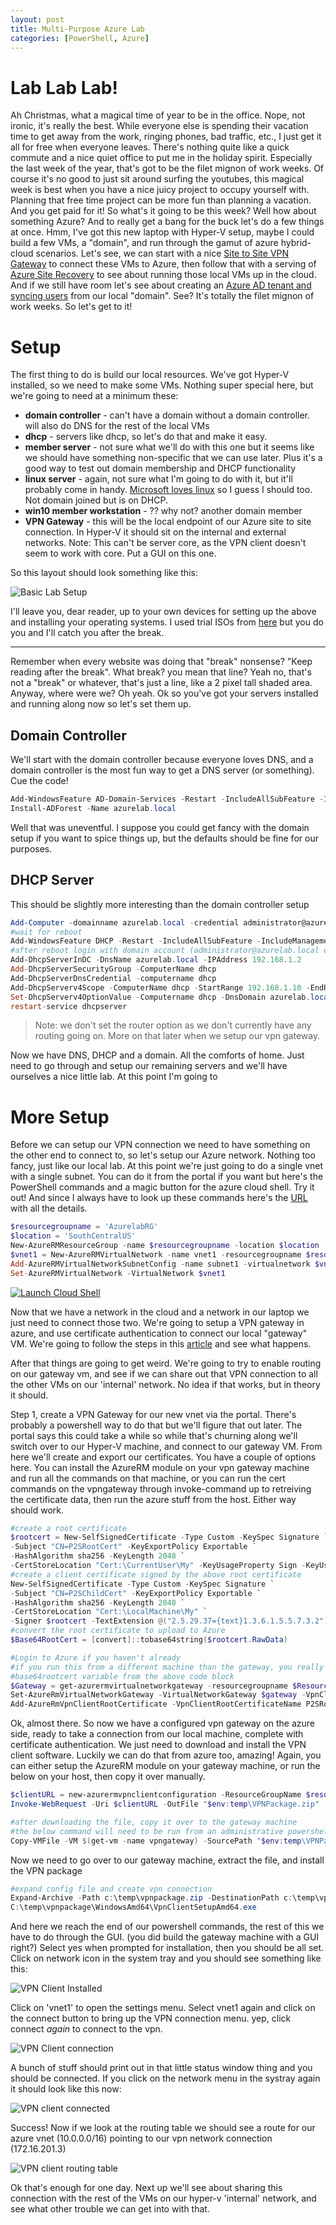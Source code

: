 ```yaml
---
layout: post
title: Multi-Purpose Azure Lab
categories: [PowerShell, Azure]
---
```

# Lab Lab Lab!

Ah Christmas, what a magical time of year to be in the office.  Nope, not ironic, it's really the best.  While everyone else is spending their vacation time to get away from the work, ringing phones, bad traffic, etc., I just get it all for free when everyone leaves.  There's nothing quite like a quick commute and a nice quiet office to put me in the holiday spirit.  Especially the last week of the year, that's got to be the filet mignon of work weeks.  Of course it's no good to just sit around surfing the youtubes, this magical week is best when you have a nice juicy project to occupy yourself with.  Planning that free time project can be more fun than planning a vacation.  And you get paid for it!  So what's it going to be this week?  Well how about something Azure?  And to really get a bang for the buck let's do a few things at once.  Hmm, I've got this new laptop with Hyper-V setup, maybe I could build a few VMs, a "domain", and run through the gamut of azure hybrid-cloud scenarios.  Let's see, we can start with a nice [Site to Site VPN Gateway](https://docs.microsoft.com/en-us/azure/vpn-gateway/vpn-gateway-howto-site-to-site-resource-manager-portal) to connect these VMs to Azure, then follow that with a serving of [Azure Site Recovery](https://docs.microsoft.com/en-us/azure/site-recovery/tutorial-migrate-on-premises-to-azure) to see about running those local VMs up in the cloud.  And if we still have room let's see about creating an [Azure AD tenant and syncing users](https://docs.microsoft.com/en-us/azure/active-directory/connect/active-directory-aadconnect) from our local "domain".  See?  It's totally the filet mignon of work weeks.  So let's get to it!

# Setup

The first thing to do is build our local resources.  We've got Hyper-V installed, so we need to make some VMs.  Nothing super special here, but we're going to need at a minimum these:

* __domain controller__ - can't have a domain without a domain controller. will also do DNS for the rest of the local VMs
* __dhcp__ - servers like dhcp, so let's do that and make it easy.
* __member server__ - not sure what we'll do with this one but it seems like we should have something non-specific that we can use later.  Plus it's a good way to test out domain membership and DHCP functionality
* __linux server__ - again, not sure what I'm going to do with it, but it'll probably come in handy. [Microsoft loves linux](https://blogs.technet.microsoft.com/windowsserver/2015/05/06/microsoft-loves-linux/) so I guess I should too.  Not domain joined but is on DHCP.
* __win10 member workstation__ - ?? why not?  another domain member
* __VPN Gateway__ - this will be the local endpoint of our Azure site to site connection.  In Hyper-V it should sit on the internal and external networks. Note:  This can't be server core, as the VPN client doesn't seem to work with core.  Put a GUI on this one.

So this layout should look something like this:

![Basic Lab Setup](/images/AzureLabDiagram.png)

I'll leave you, dear reader, up to your own devices for setting up the above and installing your operating systems.  I used trial ISOs from [here](https://www.microsoft.com/en-us/evalcenter/evaluate-windows-server-2016) but you do you and I'll catch you after the break.

---

Remember when every website was doing that "break" nonsense?  "Keep reading after the break".  What break?  you mean that line?  Yeah no, that's not a "break" or whatever, that's just a line, like a 2 pixel tall shaded area.  Anyway, where were we?  Oh yeah. Ok so you've got your servers installed and running along now so let's set them up.  

## Domain Controller

We'll start with the domain controller because everyone loves DNS, and a domain controller is the most fun way to get a DNS server (or something).  Cue the code!

```PowerShell
Add-WindowsFeature AD-Domain-Services -Restart -IncludeAllSubFeature -IncludeManagementTools
Install-ADForest -Name azurelab.local
```

Well that was uneventful.  I suppose you could get fancy with the domain setup if you want to spice things up, but the defaults should be fine for our purposes.

## DHCP Server

This should be slightly more interesting than the domain controller setup

```PowerShell
Add-Computer -domainname azurelab.local -credential administrator@azurelab.local
#wait for reboot
Add-WindowsFeature DHCP -Restart -IncludeAllSubFeature -IncludeManagementTools
#after reboot login with domain account (administrator@azurelab.local or another account if you made a second one like a responsible domain administrator)
Add-DhcpServerInDC -DnsName azurelab.local -IPAddress 192.168.1.2
Add-DhcpServerSecurityGroup -ComputerName dhcp
Add-DhcpServerDnsCredential -computername dhcp
Add-DhcpServerv4Scope -ComputerName dhcp -StartRange 192.168.1.10 -EndRange 192.168.1.250 -Name 'Internal Network' -State Active -SubnetMask 255.255.255.0
Set-DhcpServerv4OptionValue -Computername dhcp -DnsDomain azurelab.local -DnsServer 192.168.1.1
restart-service dhcpserver
```

> Note: we don't set the router option as we don't currently have any routing going on.  More on that later when we setup our vpn gateway.

Now we have DNS, DHCP and a domain.  All the comforts of home.  Just need to go through and setup our remaining servers and we'll have ourselves a nice little lab. At this point I'm going to 

# More Setup

Before we can setup our VPN connection we need to have something on the other end to connect to, so let's setup our Azure network.  Nothing too fancy, just like our local lab.  At this point we're just going to do a single vnet with a single subnet. You can do it from the portal if you want but here's the PowerShell commands and a magic button for the azure cloud shell.  Try it out! And since I always have to look up these commands here's the [URL](https://docs.microsoft.com/en-us/azure/virtual-network/virtual-networks-create-vnet-arm-ps) with all the details.

```PowerShell
$resourcegroupname = 'AzurelabRG'
$location = 'SouthCentralUS'
New-AzureRMResourceGroup -name $resourcegroupname -location $location
$vnet1 = New-AzureRMVirtualNetwork -name vnet1 -resourcegroupname $resourcegroupname -location $location -AddressPrefix 10.0.0.0/16
Add-AzureRMVirtualNetworkSubnetConfig -name subnet1 -virtualnetwork $vnet1 -addressprefix 10.0.0.0/24
Set-AzureRMVirtualNetwork -VirtualNetwork $vnet1
```

[![Launch Cloud Shell](https://shell.azure.com/images/launchcloudshell.png "This is so cool!")](https://shell.azure.com/powershell) 

Now that we have a network in the cloud and a network in our laptop we just need to connect those two.  We're going to setup a VPN gateway in azure, and use certificate authentication to connect our local "gateway" VM.  We're going to follow the steps in this [article](https://docs.microsoft.com/en-us/azure/vpn-gateway/vpn-gateway-howto-point-to-site-resource-manager-portal) and see what happens.

After that things are going to get weird.  We're going to try to enable routing on our gateway vm, and see if we can share out that VPN connection to all the other VMs on our 'internal' network.  No idea if that works, but in theory it should.

Step 1, create a VPN Gateway for our new vnet via the portal.  There's probably a powershell way to do that but we'll figure that out later.  The portal says this could take a while so while that's churning along we'll switch over to our Hyper-V machine, and connect to our gateway VM.  From here we'll create and export our certificates.  You have a couple of options here.  You can install the AzureRM module on your vpn gateway machine and run all the commands on that machine, or you can run the cert commands on the vpngateway through invoke-command up to retreiving the certificate data, then run the azure stuff from the host. Either way should work.

```PowerShell
#create a root certificate
$rootcert = New-SelfSignedCertificate -Type Custom -KeySpec Signature `
-Subject "CN=P2SRootCert" -KeyExportPolicy Exportable `
-HashAlgorithm sha256 -KeyLength 2048 `
-CertStoreLocation "Cert:\CurrentUser\My" -KeyUsageProperty Sign -KeyUsage CertSign
#create a client certificate signed by the above root certificate
New-SelfSignedCertificate -Type Custom -KeySpec Signature `
-Subject "CN=P2SChildCert" -KeyExportPolicy Exportable `
-HashAlgorithm sha256 -KeyLength 2048 `
-CertStoreLocation "Cert:\LocalMachine\My" `
-Signer $rootcert -TextExtension @("2.5.29.37={text}1.3.6.1.5.5.7.3.2")
#convert the root certificate to upload to Azure
$Base64RootCert = [convert]::tobase64string($rootcert.RawData)
```

```PowerShell
#Login to Azure if you haven't already
#if you run this from a different machine than the gateway, you really only need the
#base64rootcert variable from the above code block
$Gateway = get-azurermvirtualnetworkgateway -resourcegroupname $ResourceGroupName
Set-AzureRmVirtualNetworkGateway -VirtualNetworkGateway $gateway -VpnClientAddressPool 172.16.201.0/24 -VpnClientProtocol SSTP,L2TP
Add-AzureRmVpnClientRootCertificate -VpnClientRootCertificateName P2SRootCert -VirtualNetworkGatewayName $gateway.Name -ResourceGroupName $resourcegroupname -PublicCertData $Base64RootCert
```

Ok, almost there.  So now we have a configured vpn gateway on the azure side, ready to take a connection from our local machine, complete with certificate authentication.  We just need to download and install the VPN client software.  Luckily we can do that from azure too, amazing!  Again, you can either setup the AzureRM module on your gateway machine, or run the below on your host, then copy it over manually.

```PowerShell
$clientURL = new-azurermvpnclientconfiguration -ResourceGroupName $resourcegroupname -Name $gateway.name -AuthenticationMethod EAPTLS | select-object -expandproperty vpnprofilesasurl
Invoke-WebRequest -Uri $clientURL -OutFile "$env:temp\VPNPackage.zip"

#after downloading the file, copy it over to the gateway machine
#the below command will need to be run from an administrative powershell session
Copy-VMFile -VM $(get-vm -name vpngateway) -SourcePath "$env:temp\VPNPackage.zip" -DestinationPath c:\temp\VPNPackage.zip -FileSource Host -Force -CreateFullPath
```

Now we need to go over to our gateway machine, extract the file, and install the VPN package

```powershell
#expand config file and create vpn connection
Expand-Archive -Path c:\temp\vpnpackage.zip -DestinationPath c:\temp\vpnpackage -force
C:\temp\vpnpackage\WindowsAmd64\VpnClientSetupAmd64.exe
```

And here we reach the end of our powershell commands, the rest of this we have to do through the GUI. (you did build the gateway machine with a GUI right?)
Select yes when prompted for installation, then you should be all set.  Click on network icon in the system tray and you should see something like this:

![VPN Client Installed](/images/AzureLabVPN.png)

Click on 'vnet1' to open the settings menu.  Select vnet1 again and click on the connect button to bring up the VPN connection menu. yep, click connect _again_ to connect to the vpn.

![VPN Client connection](/images/AzureLabVPNconnect.png)

A bunch of stuff should print out in that little status window thing and you should be connected.  If you click on the network menu in the systray again it should look like this now:

![VPN client connected](/images/AzureLabVPNConnected.png)

Success! Now if we look at the routing table we should see a route for our azure vnet (10.0.0.0/16) pointing to our vpn network connection (172.16.201.3)

![VPN client routing table](/images/AzureLabVPNRouteTable.png)

Ok that's enough for one day.  Next up we'll see about sharing this connection with the rest of the VMs on our hyper-v 'internal' network, and see what other trouble we can get into with that.